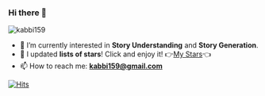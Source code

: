<h3> Hi there 👋 </h3>
<p><img align="center" src="https://github-readme-stats.vercel.app/api?username=kabbi159&show_icons=true&locale=en" alt="kabbi159" /></p>

- 🌱  I’m currently interested in **Story Understanding** and **Story Generation**.
- 💬  I updated **lists of stars**! Click and enjoy it!  👉[My Stars](https://github.com/kabbi159?tab=stars)👈
- 📫 How to reach me: **kabbi159@gmail.com**

[![Hits](https://hits.seeyoufarm.com/api/count/incr/badge.svg?url=https%3A%2F%2Fgithub.com%2Fkabbi159%2Fhit-counter&count_bg=%2379C83D&title_bg=%23555555&icon=&icon_color=%23E7E7E7&title=hits&edge_flat=false)](https://hits.seeyoufarm.com)
<!--
**kabbi159/kabbi159** is a ✨ _special_ ✨ repository because its `README.md` (this file) appears on your GitHub profile.

Here are some ideas to get you started:

- 🔭 I’m currently working on ...
- 🌱 I’m currently learning ...
- 👯 I’m looking to collaborate on ...
- 🤔 I’m looking for help with ...
- 💬 Ask me about ...
- 📫 How to reach me: ...
- 😄 Pronouns: ...
- ⚡ Fun fact: ...
-->
